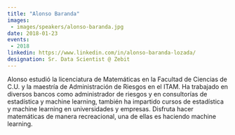 ```yaml
---
title: "Alonso Baranda"
images:
 - images/speakers/alonso-baranda.jpg
date: 2018-01-23
events: 
 - 2018
linkedin: https://www.linkedin.com/in/alonso-baranda-lozada/ 
designation: Sr. Data Scientist @ Zebit
---
```


Alonso estudió la licenciatura de Matemáticas en la Facultad de Ciencias de C.U. y la maestría de Administración de Riesgos en el ITAM. Ha trabajado en diversos bancos como administrador de riesgos y en consultorías de estadística y machine learning, también ha impartido cursos de estadística y machine learning en universidades y empresas. Disfruta hacer matemáticas de manera recreacional, una de ellas es haciendo machine learning.